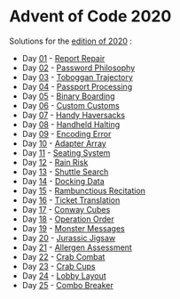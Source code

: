 # Advent of Code 2020

Solutions for the [edition of 2020](https://adventofcode.com/) :

- Day [01](https://adventofcode.com/2020/day/1) - [Report Repair](/2020/01)
- Day [02](https://adventofcode.com/2020/day/2) - [Password Philosophy](/2020/02)
- Day [03](https://adventofcode.com/2020/day/3) - [Toboggan Trajectory](/2020/03)
- Day [04](https://adventofcode.com/2020/day/4) - [Passport Processing](/2020/04)
- Day [05](https://adventofcode.com/2020/day/5) - [Binary Boarding](/2020/05)
- Day [06](https://adventofcode.com/2020/day/6) - [Custom Customs](/2020/06)
- Day [07](https://adventofcode.com/2020/day/7) - [Handy Haversacks](/2020/07)
- Day [08](https://adventofcode.com/2020/day/8) - [Handheld Halting](/2020/08)
- Day [09](https://adventofcode.com/2020/day/9) - [Encoding Error](/2020/09)
- Day [10](https://adventofcode.com/2020/day/10) - [Adapter Array](/2020/10)
- Day [11](https://adventofcode.com/2020/day/11) - [Seating System](/2020/11)
- Day [12](https://adventofcode.com/2020/day/12) - [Rain Risk](/2020/12)
- Day [13](https://adventofcode.com/2020/day/13) - [Shuttle Search](/2020/13)
- Day [14](https://adventofcode.com/2020/day/14) - [Docking Data](/2020/14)
- Day [15](https://adventofcode.com/2020/day/15) - [Rambunctious Recitation](/2020/15)
- Day [16](https://adventofcode.com/2020/day/16) - [Ticket Translation](/2020/16)
- Day [17](https://adventofcode.com/2020/day/17) - [Conway Cubes](/2020/17)
- Day [18](https://adventofcode.com/2020/day/18) - [Operation Order](/2020/18)
- Day [19](https://adventofcode.com/2020/day/19) - [Monster Messages](/2020/19)
- Day [20](https://adventofcode.com/2020/day/20) - [Jurassic Jigsaw](/2020/20)
- Day [21](https://adventofcode.com/2020/day/21) - [Allergen Assessment](/2020/21)
- Day [22](https://adventofcode.com/2020/day/22) - [Crab Combat](/2020/22)
- Day [23](https://adventofcode.com/2020/day/23) - [Crab Cups](/2020/23)
- Day [24](https://adventofcode.com/2020/day/24) - [Lobby Layout](/2020/24)
- Day [25](https://adventofcode.com/2020/day/25) - [Combo Breaker](/2020/25)